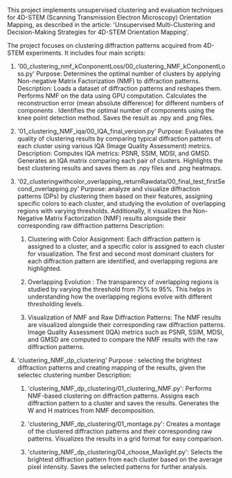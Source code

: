 This project implements unsupervised clustering and evaluation techniques for 4D-STEM (Scanning Transmission Electron Microscopy) Orientation Mapping, as described in the article: 'Unsupervised Multi-Clustering and Decision-Making Strategies for 4D-STEM Orientation Mapping'.

The project focuses on clustering diffraction patterns acquired from 4D-STEM experiments. It includes four main scripts:

1. '00_clustering_nmf_kConponentLoss/00_clustering_NMF_kConponentLoss.py' Purpose: Determines the optimal number of clusters by applying Non-negative Matrix Factorization (NMF) to diffraction patterns.
    Description:
     Loads a dataset of diffraction patterns and reshapes them.
     Performs NMF on the data using GPU computation.
     Calculates the reconstruction error (mean absolute difference) for different numbers of components .
     Identifies the optimal number of components using the knee point detection method.
     Saves the result as .npy and .png files.

2. '01_clustering_NMF_iqa/00_IQA_final_version.py' Purpose: Evaluates the quality of clustering results by comparing typical diffraction patterns of each cluster using various IQA (Image Quality Assessment) metrics.
    Description:
     Computes IQA metrics: PSNR, SSIM, MDSI, and GMSD.
     Generates an IQA matrix comparing each pair of clusters.
     Highlights the best clustering results and saves them as .npy files and .png heatmaps.
   
3. '02_clusteringwithcolor_overlapping_returnRawdata/00_final_test_firstSecond_overlapping.py' Purpose: analyze and visualize diffraction patterns (DPs) by clustering them based on their features, assigning specific colors to each cluster, and studying the evolution of overlapping regions with varying thresholds. Additionally, it visualizes the Non-Negative Matrix Factorization (NMF) results alongside their corresponding raw diffraction patterns
    Description:
     1. Clustering with Color Assignment: 
       Each diffraction pattern is assigned to a cluster, and a specific color is assigned to each cluster for visualization.
       The first and second most dominant clusters for each diffraction pattern are identified, and overlapping regions are highlighted.

     2. Overlapping Evolution :
      The transparency of overlapping regions is studied by varying the threshold from 75% to 95%.
      This helps in understanding how the overlapping regions evolve with different thresholding levels.

     3. Visualization of NMF and Raw Diffraction Patterns:
      The NMF results are visualized alongside their corresponding raw diffraction patterns.
       Image Quality Assessment (IQA) metrics such as PSNR, SSIM, MDSI, and GMSD are computed to compare the NMF results with the raw diffraction patterns.

4. 'clustering_NMF_dp_clustering' Purpose : selecting the brightest diffraction patterns and creating mapping of the results, given the selectec clustering number
    Description:
     1. 'clustering_NMF_dp_clustering/01_clustering_NMF.py': 
       Performs NMF-based clustering on diffraction patterns.
       Assigns each diffraction pattern to a cluster and saves the results.
       Generates the W and H matrices from NMF decomposition.

     2. 'clustering_NMF_dp_clustering/01_montage.py':
       Creates a montage of the clustered diffraction patterns and their corresponding raw patterns.
       Visualizes the results in a grid format for easy comparison.

     3. 'clustering_NMF_dp_clustering/04_choose_Maxlight.py':
       Selects the brightest diffraction pattern from each cluster based on the average pixel intensity.
       Saves the selected patterns for further analysis.
